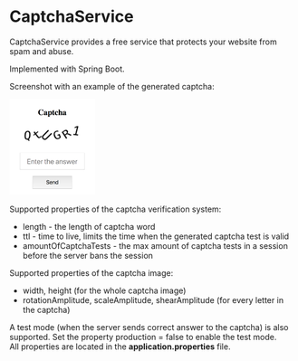 # CaptchaService
CaptchaService provides a free service that protects your website from spam and abuse.

Implemented with Spring Boot.

Screenshot with an example of the generated captcha:

<img src="https://github.com/102Rudy/CaptchaService/raw/master/CaptchaService.png" width="30%">

Supported properties of the captcha verification system:
<ul>
  <li>length - the length of captcha word</li>
  <li>ttl - time to live, limits the time when the generated captcha test is valid</li>
  <li>amountOfCaptchaTests - the max amount of captcha tests in a session before the server bans the session</li>
</ul>

Supported properties of the captcha image:
<ul>
  <li>width, height (for the whole captcha image)</li>
  <li>rotationAmplitude, scaleAmplitude, shearAmplitude (for every letter in the captcha)</li>
</ul>

A test mode (when the server sends correct answer to the captcha) is also supported. Set the property production = false to enable the test mode.
<br>All properties are located in the <b>application.properties</b> file.
